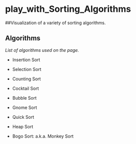 

# play_with_Sorting_Algorithms

##Visualization of a variety of sorting algorithms.


## Algorithms

*List of algorithms used on the page.*

-   Insertion Sort

-   Selection Sort

-   Counting Sort

-   Cocktail Sort

-   Bubble Sort

-   Gnome Sort

-   Quick Sort

-   Heap Sort

-   Bogo Sort: a.k.a. Monkey Sort



<!----------------------------------------------------------------------------->


[Insertion Sort]: https://en.wikipedia.org/wiki/Insertion_sort
[Selection Sort]: https://en.wikipedia.org/wiki/Selection_sort
[Counting Sort]: https://en.wikipedia.org/wiki/Counting_sort
[Cocktail Sort]: https://en.wikipedia.org/wiki/Cocktail_shaker_sort
[Bubble Sort]: https://en.wikipedia.org/wiki/Bubble_sort
[Gnome Sort]: https://en.wikipedia.org/wiki/Gnome_sort
[Quick Sort]: https://en.wikipedia.org/wiki/Quicksort
[Heap Sort]: https://en.wikipedia.org/wiki/Heapsort
[Bogo Sort]: https://en.wikipedia.org/wiki/Bogosort


<!---------------------------------[ Buttons ]--------------------------------->

